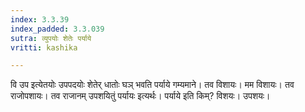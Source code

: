 ```yaml
---
index: 3.3.39
index_padded: 3.3.039
sutra: व्युपयोः शेतेः पर्याये
vritti: kashika

---
```

वि उप इत्येतयोः उपपदयोः शेतेर् धातोः घञ् भवति पर्याये गम्यमाने। तव विशायः। मम विशायः। तव राजोपशायः। तव राजानम् उपशयितुं पर्यायः इत्यर्थः। पर्याये इति किम्? विशयः। उपशयः।